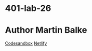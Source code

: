 # 401-lab-26

# Author Martin Balke

 [Codesandbox](https://codesandbox.io/s/lab-26-2qjos?fontsize=14&hidenavigation=1&theme=dark)
 [Netlify](https://csb-2qjos.netlify.com/)
 
 
